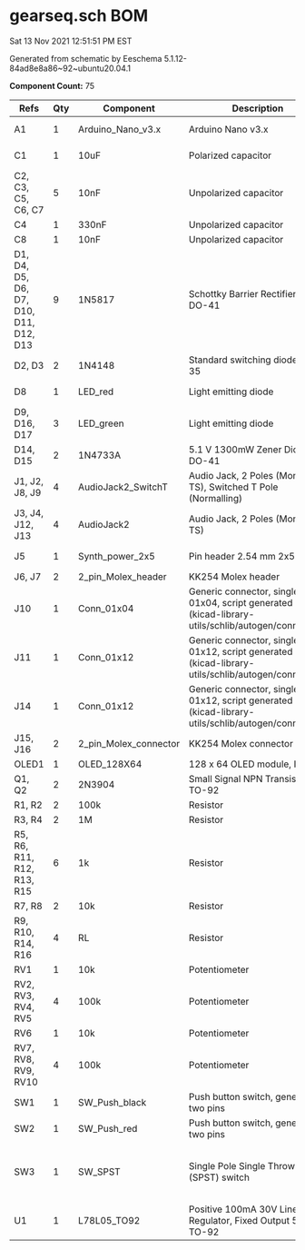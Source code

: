 # gearseq.sch BOM

Sat 13 Nov 2021 12:51:51 PM EST

Generated from schematic by Eeschema 5.1.12-84ad8e8a86~92~ubuntu20.04.1

**Component Count:** 75

| Refs | Qty | Component | Description | Manufacturer | Vendor | SKU |
| ----- | --- | ---- | ----------- | ---- | ---- | ---- |
| A1 | 1 | Arduino_Nano_v3.x | Arduino Nano v3.x |  | Tayda | A-2864 |
| C1 | 1 | 10uF | Polarized capacitor |  | Tayda | A-4349 |
| C2, C3, C5, C6, C7 | 5 | 10nF | Unpolarized capacitor |  | Tayda | A-553 |
| C4 | 1 | 330nF | Unpolarized capacitor |  | Tayda | A-553 |
| C8 | 1 | 10nF | Unpolarized capacitor |  | Tayda |  |
| D1, D4, D5, D6, D7, D10, D11, D12, D13 | 9 | 1N5817 | Schottky Barrier Rectifier Diode, DO-41 |  | Tayda | A-159 |
| D2, D3 | 2 | 1N4148 | Standard switching diode, DO-35 |  | Tayda | A-157 |
| D8 | 1 | LED_red | Light emitting diode |  | Tayda | A-1554 |
| D9, D16, D17 | 3 | LED_green | Light emitting diode |  | Tayda | A-1553 |
| D14, D15 | 2 | 1N4733A | 5.1 V 1300mW Zener Diode, DO-41 | Vishay | Tayda | A-169 |
| J1, J2, J8, J9 | 4 | AudioJack2_SwitchT | Audio Jack, 2 Poles (Mono / TS), Switched T Pole (Normalling) |  | Tayda | A-1121 |
| J3, J4, J12, J13 | 4 | AudioJack2 | Audio Jack, 2 Poles (Mono / TS) |  | Tayda | A-1121 |
| J5 | 1 | Synth_power_2x5 | Pin header 2.54 mm 2x5 |  | Tayda | A-2939 |
| J6, J7 | 2 | 2_pin_Molex_header | KK254 Molex header |  | Tayda | A-804 |
| J10 | 1 | Conn_01x04 | Generic connector, single row, 01x04, script generated (kicad-library-utils/schlib/autogen/connector/) |  |  |  |
| J11 | 1 | Conn_01x12 | Generic connector, single row, 01x12, script generated (kicad-library-utils/schlib/autogen/connector/) |  |  |  |
| J14 | 1 | Conn_01x12 | Generic connector, single row, 01x12, script generated (kicad-library-utils/schlib/autogen/connector/) |  |  |  |
| J15, J16 | 2 | 2_pin_Molex_connector | KK254 Molex connector |  | Tayda | A-826 |
| OLED1 | 1 | OLED_128X64 | 128 x 64 OLED module, I2C |  |  |  |
| Q1, Q2 | 2 | 2N3904 | Small Signal NPN Transistor, TO-92 |  | Tayda | A-111 |
| R1, R2 | 2 | 100k | Resistor |  | Tayda |  |
| R3, R4 | 2 | 1M | Resistor |  | Tayda |  |
| R5, R6, R11, R12, R13, R15 | 6 | 1k | Resistor |  | Tayda |  |
| R7, R8 | 2 | 10k | Resistor |  | Tayda |  |
| R9, R10, R14, R16 | 4 | RL | Resistor |  | Tayda |  |
| RV1 | 1 | 10k | Potentiometer |  | Tayda |  |
| RV2, RV3, RV4, RV5 | 4 | 100k | Potentiometer |  | Tayda |  |
| RV6 | 1 | 10k | Potentiometer |  | Tayda |  |
| RV7, RV8, RV9, RV10 | 4 | 100k | Potentiometer |  | Tayda |  |
| SW1 | 1 | SW_Push_black | Push button switch, generic, two pins |  | Tayda | A-3487 |
| SW2 | 1 | SW_Push_red | Push button switch, generic, two pins |  | Tayda | A-3486 |
| SW3 | 1 | SW_SPST | Single Pole Single Throw (SPST) switch |  | Tayda | A-3186 (SPDT, use as SPST) |
| U1 | 1 | L78L05_TO92 | Positive 100mA 30V Linear Regulator, Fixed Output 5V, TO-92 |  |  |  |
    
